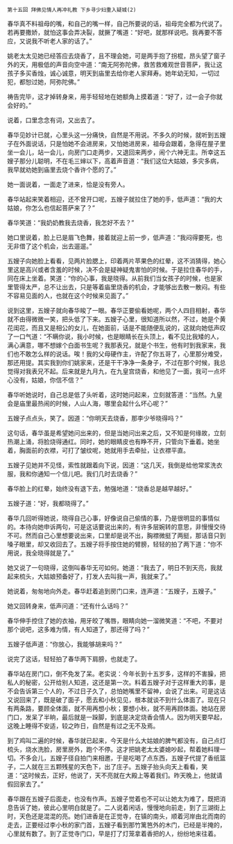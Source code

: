     第十五回 拜佛见情人再冲礼教 下乡寻少妇重入疑城(2) 

   春华真不料祖母的嘴，和自己的嘴一样，自己所要说的话，祖母完全都为代说了。若再要撒娇，就怕这事会弄决裂，就撅了嘴道：“好吧，就那样说吧。我再要不答应，又说我不听老人家的话了。”

   姚老太太见她已经答应去烧香了，且不理会她，可是两手抱了拐棍，昂头望了窗子外的天，用极低的声音向空中道：“南无阿弥陀佛，救苦救难观世音菩萨，我让这孩子多买香烛，诚心诚意，明天到庙里去给你老人家拜寿。她年幼无知，一切过犯，都恕过她，阿弥陀佛。”

   祷告完毕，这才掉转身来，用手轻轻地在她额角上摸着道：“好了，过一会子你就会好的。”

   说着，口里念念有词，又出去了。

   春华见妙计已就，心里头这一分痛快，自然是不用说。不多久的时候，就听到五嫂子在外面说话，只是怕她不会进房来，又怕她进房来，祖母会跟着，急得在屋子里坐一会儿，站一会儿，向房门口走两步，又退回来两步，闹个六神无主。所幸这五嫂子那分儿聪明，不在毛三婶以下，高着声音道：“我们这位大姑娘，多灾多病，我早就劝她到庙里去烧个香许个愿的了。”

   她一面说着，一面走了进来，恰是没有旁人。

   春华站起来笑着相迎，还不曾开口呢，五嫂子就拉住了她的手，低声道：“我的大姑娘，你怎么也信起菩萨来了？”

   春华笑道：“我奶奶教我去烧香，我怎好不去？”

   她口里说着，脸上已是眉飞色舞，接着就迎上前一步，低声道：“我闷得要死，也无非借了这个机会，出去遛遛。”

   五嫂子向她脸上看看，见两片脸腮上，印着两片苹果色的红晕，这不消猜得，她心里这是高兴或者含羞的时候，决不会是疑神疑鬼害怕的时候。于是拉住春华的手，同在床上坐着。笑道：“你的心事，我是晓得。从前我们当女孩子的时候，也是家里管得太严，总不让出去，只是等着庙里烧香的机会，才能够出去散一散闷。有些不容易见面的人，也就在这个时候来见面了。”

   说到这里，五嫂子就向春华睃了一眼。春华正要偷看她呢，两个人四目相射，春华就不由得微微一笑，把头低了下来。五嫂子心里，很知道所以然，不过，她是个黄花闺花，而且又是相公的女儿，在她面前，话是不能随便乱说的，这就向她低声叹了一口气道：“不瞒你说，我小时候，也是眼睛长在头顶上，看不见比我矮的人，满心满意，哪不想嫁个白面书生呢？我那表兄，就是个书生，他有时到我家来，我们也不敢怎么样的说话。唉！我的父母硬作主，许配了你五哥了，心里那分难受，那还用提。其实我到你们姚家来，还是干干净净一条身子，不过在那个时候，我总觉得对我表兄不起。后来就是九月九，在九皇宫烧香，和他见了一面，我可一点坏心没有，姑娘，你信不信？”

   春华听她说时，自己总是低了头听着，这时她问起来，立刻就答道：“当然。九皇会是庙里最热闹的时候，人山人海，哪里会起什么坏心呢？”

   五嫂子点点头，笑了。因道：“你明天去烧香，那李少爷晓得吗？”

   这句话，春华虽是希望她问出来的，但是当她问出来之后，又不知是何缘故，立刻热潮上涌，将脸烧得通红。同时，她的眼睛皮也有睁不开，只管向下垂着。她坐着，胸面前的衣襟，可打了皱纹呢，她就用手去牵扯，让衣襟平直。

   五嫂子见她并不见怪，索性就跟着向下说，因道：“这几天，我倒是给他常浆洗衣服，我和你通知一个信儿吧。我们几时去烧香？”

   春华脸上的红晕，始终没有退下去，勉强地道：“烧香总是越早越好。”

   五嫂子道：“好，我都晓得了。”

   春华几回听得她说，晓得自己心事，好像说自己偷情的事，乃是很明显的事情似的。本待向她申诉两句，可是这话要说出来的，有许多层婉转的意思，非慢慢交待不可。然而自己心里想要说出来，口里却是说不出，胸襟微挺了两挺，那话音只到嗓子眼里，却又收回去了。五嫂子将手按住她的臂膀，轻轻的拍了两下道：“你不用说，我全晓得就是了。”

   她又说了一句晓得，这倒叫春华无可如何。她道：“我去了，明日不到天亮，我就起来梳头，大姑娘预备好了，打发人去叫我一声，我就来了。”

   她说着，匆匆地向外走。春华赶着追到房门口来，连声道：“五嫂子，五嫂子。”

   她又回转身来，低声问道：“还有什么话吗？”

   春华伸手控住了她的衣袖，用牙皎了嘴唇，眼睛向她一溜微笑道：“不吧，不要对那个说吧，这多难为情，有人知道了，那还得了吗？”

   五嫂子低声道：“你放心，我能够胡来吗？”

   说完了这话，轻轻拍了春华两下肩膀，也就走了。

   春华站在房门口，倒不免发了呆。老实说：今年长到十五岁多，这样的不害臊，把私人的秘密，公开给别人知道，这还是第一次。料着五嫂子对于这样重大的事，是不会告诉第三个人的，不过日子久了，总怕她嘴里不留神，会说了出来。可是这话又说回来了，既是破了面子，愿去和小秋见见，根本就谈不到什么体面了。现在只有两条路，要顾全体面，就不用再想小秋；要想小秋，就不用再顾体面。她站在房门口，发呆了半晌，最后就是一跺脚，到底是决定烧香会情人。因为明天要早起，这晚上睡得不安适，较之昨日，自然是有过之无不及焉。

   到了鸡叫二遍的时候，春华就已起来，今天是什么大姑娘的脾气都没有，自己点灯梳头，烧水洗脸，房里房外，跑个不停。这才把姚老太太婆媳吵起，帮着她料理一切。不多会儿，五嫂子径自拍门来相邀，于是吃喝了点东西，五嫂子代提了香纸篮子，二人就在三五颗残星的天色下，出了庄子。五嫂子抬头向天上看看，笑道：“这时候去，正好，他说了，天不亮就在大殿上等着我们。昨天晚上，他就请假回家去了。”

   春华跟在五嫂子后面走，也没有作声。五嫂子觉着也不可以让她太为难了，既把消息告诉了她，彼此心里明白就是了。二人说着闲话，慢慢地向前走，到了三湖街上时，天色还是混混的亮。她们进香是在正觉寺，在镇的南头，顺着河岸由北而南的走去，正要经过李小秋的家门首，五嫂子看到那竹篱笆外的木门，已经是半掩的，心里就有数了。到了正觉寺门口，早是打了灯笼拿着香把的人，纷纷地来往着。

